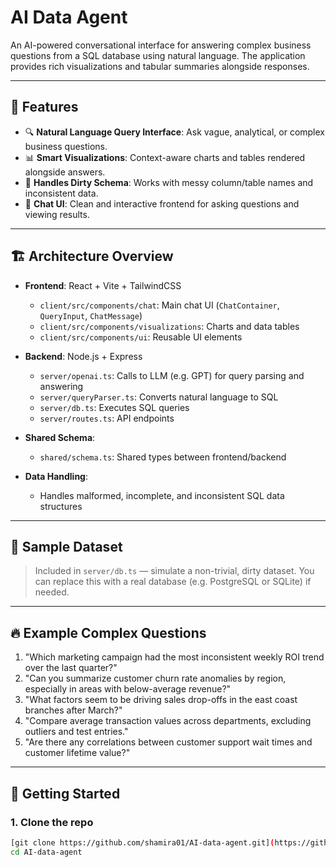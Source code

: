 # AI Data Agent

An AI-powered conversational interface for answering complex business questions from a SQL database using natural language. The application provides rich visualizations and tabular summaries alongside responses.

---

## 🧠 Features

- 🔍 **Natural Language Query Interface**: Ask vague, analytical, or complex business questions.
- 📊 **Smart Visualizations**: Context-aware charts and tables rendered alongside answers.
- 🧹 **Handles Dirty Schema**: Works with messy column/table names and inconsistent data.
- 💬 **Chat UI**: Clean and interactive frontend for asking questions and viewing results.

---

## 🏗️ Architecture Overview

- **Frontend**: React + Vite + TailwindCSS  
  - `client/src/components/chat`: Main chat UI (`ChatContainer`, `QueryInput`, `ChatMessage`)  
  - `client/src/components/visualizations`: Charts and data tables  
  - `client/src/components/ui`: Reusable UI elements

- **Backend**: Node.js + Express  
  - `server/openai.ts`: Calls to LLM (e.g. GPT) for query parsing and answering  
  - `server/queryParser.ts`: Converts natural language to SQL  
  - `server/db.ts`: Executes SQL queries  
  - `server/routes.ts`: API endpoints

- **Shared Schema**:  
  - `shared/schema.ts`: Shared types between frontend/backend

- **Data Handling**:  
  - Handles malformed, incomplete, and inconsistent SQL data structures

---

## 💾 Sample Dataset

> Included in `server/db.ts` — simulate a non-trivial, dirty dataset. You can replace this with a real database (e.g. PostgreSQL or SQLite) if needed.

---

## 🔥 Example Complex Questions

1. "Which marketing campaign had the most inconsistent weekly ROI trend over the last quarter?"
2. "Can you summarize customer churn rate anomalies by region, especially in areas with below-average revenue?"
3. "What factors seem to be driving sales drop-offs in the east coast branches after March?"
4. "Compare average transaction values across departments, excluding outliers and test entries."
5. "Are there any correlations between customer support wait times and customer lifetime value?"

---

## 🚀 Getting Started

### 1. Clone the repo

```bash
[git clone https://github.com/shamira01/AI-data-agent.git](https://github.com/shamira01/AI-data-agent.git)
cd AI-data-agent
